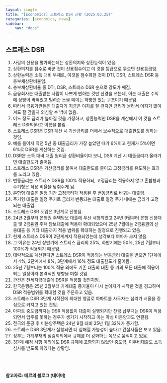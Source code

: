 ```yaml
---
layout: single
title: "[Economics] 스트레스 DSR 근황 (2025.03.25)"
categories: [economics, news]
sidebar:
    nav: "docs"
---
```


## 스트레스 DSR
1. 사람의 신용을 평가하는데는 상환의지와 상환능력이 있음.
1. 상환의지를 점수로 바꾼 것이 신용점수이고 이 것을 등급으로 묶으면 신용등급임.
1. 상환능력은 소득 대비 부채로, 이것을 점수화한 것이 DTI, DSR, 스트레스 DSR 등 총부채상환비율임.
1. 총부채상환비율 중 DTI, DSR, 스트레스 DSR 순으로 강도가 쎄짐.
1. 금융회사는 대출받는 사람이 나쁘게 변하는 것만 신경을 쓰는데, 이는 대출은 수익에 상방이 막혀있고 빌려준 돈을 떼이는 하방만 있는 구조이기 때문임.
1. 따라서 금융기관들은 대출자가 지금은 이자를 잘 갚지만 금리가 올라서 이자가 많아져도 잘 갚을지 의심할 수 밖에 없음.
1. 어느 정도 금리가 높아질 것을 가정하고, 상환능력인 DSR을 계산해서 이 것을 스트레스 DSR이라고 이름을 붙임.
1. 스트레스 DSR은 DSR 계산 시 가산금리를 더해서 보수적으로 대출한도를 정하는 것임.
1. 예를 들어서 직전 5년 중 대출금리가 가장 높았던 때가 6%이고 현재가 5%이면 6%로 DSR를 계산하는 것임.
1. DSR은 소득 대비 대출 원리금 상환비율이다 보니, DSR 계산 시 대출금리가 올라가면 대출한도가 줄어듬.
1. 스트레스 DSR은 가산금리를 붙여서 대출한도를 줄이고 고정금리를 유도하는 효과를 노리고 있음.
1. 변동금리는 스트레스 DSR을 100% 적용하되, 고정금리는 적용하지 않고 혼합형과 주기형은 적용 비율을 낮춰주게 됨.
1. 혼합형 대출은 일정 기간 고정금리가 적용된 후 변동금리로 바뀌는 대출임.
1. 주기형 대출은 일정 주기로 금리가 변동되는 대출로 일정 주기 내에는 금리가 고정되는 대출임.
1. 스트레스 DSR 도입은 3단계로 진행됨.
1. 24년 2월부터 은행권 주택담보 대출에 우선 시행되었고 24년 9월부터 은행 신용대출 및 2금융권 주택 담보대출에 적용이 확대되었으며 25년 7월에는 2금융권의 신용대출 등 기타 대출까지 적용 범위를 확대하는 일정으로 진행되고 있음.
1. 현재 스트레스 DSR이 2단계까지 적용되었는데 생각보다 여파가 크지 않음.
1. 그 이유는 24년 상반기에 스트레스 금리의 25%, 하반기에는 50%, 25년 7월부터 100%가 적용되기 때문임.
1. 대략적으로 계산한다면 스트레스 DSR이 적용되는 변동금리 대출을 받으면 1단계에서 4%, 2단계에서 8%, 3단계에서 16% 정도 대출한도가 줄어듬.
1. 25년 7월부터는 100% 적용 외에도 기존 대출의 대환 등 거의 모든 대출에 적용이 되는 일정이라 본격적인 영향을 미칠 것임.
1. 관건은 전세자금대출에 DSR을 적용할 것인지임.
1. 한국은행은 25년 2월부터 가계대출 증가율이 다시 높아지기 시작한 것을 경고하며 DSR 적용범위를 확대할 것을 주문하고 있음.
1. 스트레스 DSR 3단계 시작전에 최대한 영끌로 아파트를 사두자는 심리가 서울을 중심으로 커지고 있는 것임.
1. 아파트 중도금까지는 DSR 적용없이 대출이 실행되지만 잔금 납부때는 DSR이 적용되면서 입주를 못하는 경우가 생기기 시작하고 이는 악성 미분양과도 연결됨.
1. 전국의 준공 후 미분양주택은 24년 9월 대비 25년 1월 32%가 증가함.
1. 스트레스 DSR 3단계가 실행되면 더 심해질 가능성이 높다고 건설사들은 보고 있음.
1. 정부는 가계부채의 점검회의에서 규제를 더 강화하는 쪽으로 움직이고 있음.
1. 3단계 예정 시행 이외에도 DSR 규제에 포함되지 않았던 중도금, 이주비대출도 소득심사를 받도록 하겠다는 상황임.



<br/>
<br/>

#### 참고자료: 메르의 블로그 (네이버) 